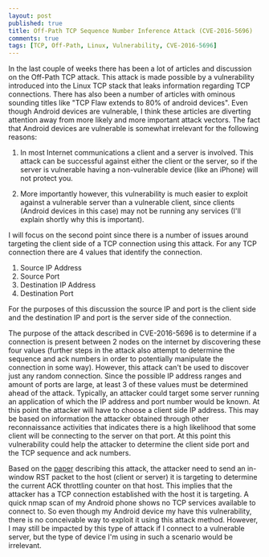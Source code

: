 ```yaml
---
layout: post
published: true
title: Off-Path TCP Sequence Number Inference Attack (CVE-2016-5696)
comments: true
tags: [TCP, Off-Path, Linux, Vulnerability, CVE-2016-5696]
---
```


In the last couple of weeks there has been a lot of articles and discussion on the Off-Path TCP attack.  This attack is made possible by a vulnerability introduced into the Linux TCP stack that leaks information regarding TCP connections.  There has also been a number of articles with ominous sounding titles like "TCP Flaw extends to 80% of android devices".  Even though Android devices are vulnerable, I think these articles are diverting attention away from more likely and more important attack vectors.  The fact that Android devices are vulnerable is somewhat irrelevant for the following reasons:

1. In most Internet communications a client and a server is involved.  This attack can be successful against either the client or the server, so if the server is vulnerable having a non-vulnerable device (like an iPhone) will not protect you.

2. More importantly however, this vulnerability is much easier to exploit against a vulnerable server than a vulnerable client, since clients (Android devices in this case) may not be running any services (I'll explain shortly why this is important).

I will focus on the second point since there is a number of issues around targeting the client side of a TCP connection using this attack.  For any TCP connection there are 4 values that identify the connection.

1. Source IP Address
2. Source Port
3. Destination IP Address
4. Destination Port

For the purposes of this discussion the source IP and port is the client side and the destination IP and port is the server side of the connection.  

The purpose of the attack described in CVE-2016-5696 is to determine if a connection is present between 2 nodes on the internet by discovering these four values (further steps in the attack also attempt to determine the sequence and ack numbers in order to potentially manipulate the connection in some way).  However, this attack can't be used to discover just any random connection.  Since the possible IP address ranges and amount of ports are large, at least 3 of these values must be determined ahead of the attack.  Typically, an attacker could target some server running an application of which the IP address and port number would be known.  At this point the attacker will have to choose a client side IP address.  This may be based on information the attacker obtained through other reconnaissance activities that indicates there is a high likelihood that some client will be connecting to the server on that port.  At this point this vulnerability could help the attacker to determine the client side port and the TCP sequence and ack numbers.  

Based on the [paper](http://www.cs.ucr.edu/~zhiyunq/pub/sec16_TCP_pure_offpath.pdf) describing this attack, the attacker need to send an in-window RST packet to the host (client or server) it is targeting to determine the current ACK throttling counter on that host.  This implies that the attacker has a TCP connection established with the host it is targeting.  A quick nmap scan of my Android phone shows no TCP services available to connect to.  So even though my Android device my have this vulnerability, there is no conceivable way to exploit it using this attack method.  However, I may still be impacted by this type of attack if I connect to a vulnerable server, but the type of device I'm using in such a scenario would be irrelevant.
